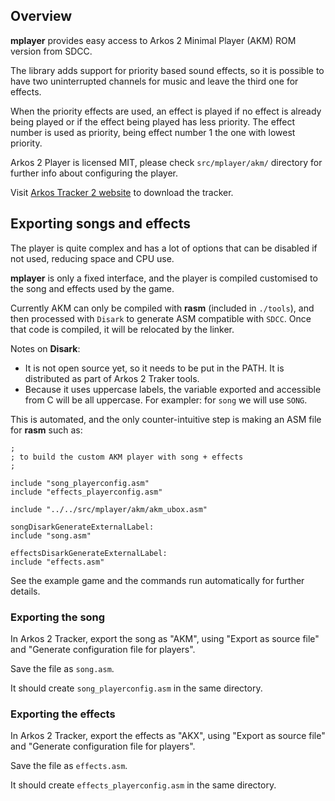 ## Overview

**mplayer** provides easy access to Arkos 2 Minimal Player (AKM) ROM version
from SDCC.

The library adds support for priority based sound effects, so it is possible
to have two uninterrupted channels for music and leave the third one for
effects.

When the priority effects are used, an effect is played if no effect is
already being played or if the effect being played has less priority. The
effect number is used as priority, being effect number 1 the one with lowest
priority.

Arkos 2 Player is licensed MIT, please check `src/mplayer/akm/` directory for
further info about configuring the player.

Visit [Arkos Tracker 2 website](http://www.julien-nevo.com/arkostracker/) to
download the tracker.

## Exporting songs and effects

The player is quite complex and has a lot of options that can be disabled if
not used, reducing space and CPU use.

**mplayer** is only a fixed interface, and the player is compiled customised to
the song and effects used by the game.

Currently AKM can only be compiled with **rasm** (included in `./tools`), and then
processed with `Disark` to generate ASM compatible with `SDCC`. Once that code is
compiled, it will be relocated by the linker.

Notes on **Disark**:

  - It is not open source yet, so it needs to be put in the PATH. It is
    distributed as part of Arkos 2 Traker tools.
  - Because it uses uppercase labels, the variable exported and accessible from
    C will be all uppercase. For exampler: for `song` we will use `SONG`.

This is automated, and the only counter-intuitive step is making an ASM file
for **rasm** such as:

```
;
; to build the custom AKM player with song + effects
;

include "song_playerconfig.asm"
include "effects_playerconfig.asm"

include "../../src/mplayer/akm/akm_ubox.asm"

songDisarkGenerateExternalLabel:
include "song.asm"

effectsDisarkGenerateExternalLabel:
include "effects.asm"
```

See the example game and the commands run automatically for further details.

### Exporting the song

In Arkos 2 Tracker, export the song as "AKM", using "Export as source file" and
"Generate configuration file for players".

Save the file as `song.asm`.

It should create `song_playerconfig.asm` in the same directory.

### Exporting the effects

In Arkos 2 Tracker, export the effects as "AKX", using "Export as source file" and
"Generate configuration file for players".

Save the file as `effects.asm`.

It should create `effects_playerconfig.asm` in the same directory.

